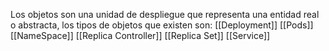 Los objetos son una unidad de despliegue que representa una entidad real o abstracta, los tipos de objetos que existen son:
[[Deployment]]
[[Pods]]
[[NameSpace]]
[[Replica Controller]]
[[Replica Set]]
[[Service]]
